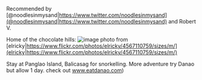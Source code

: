 Recommended by [@noodlesinmysand|https://www.twitter.com/noodlesinmysand](@noodlesinmysand|https://www.twitter.com/noodlesinmysand) and Robert V.

Home of the chocolate hills:
![image](https://farm5.static.flickr.com/4033/4567110759_af02655e51.jpg)
photo from [elricky|https://www.flickr.com/photos/elricky/4567110759/sizes/m/](elricky|https://www.flickr.com/photos/elricky/4567110759/sizes/m/)


Stay at Panglao Island, Balicasag for snorkelling.
More adventure try Danao but allow 1 day. check out www.eatdanao.com)


